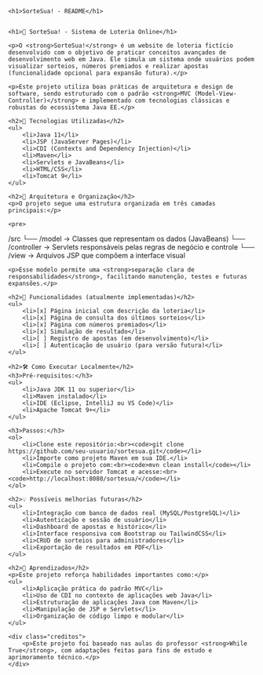 
    <h1>SorteSua! - README</h1>


    <h1>🎲 SorteSua! - Sistema de Loteria Online</h1>

    <p>O <strong>SorteSua!</strong> é um website de loteria fictício desenvolvido com o objetivo de praticar conceitos avançados de desenvolvimento web em Java. Ele simula um sistema onde usuários podem visualizar sorteios, números premiados e realizar apostas (funcionalidade opcional para expansão futura).</p>

    <p>Este projeto utiliza boas práticas de arquitetura e design de software, sendo estruturado com o padrão <strong>MVC (Model-View-Controller)</strong> e implementado com tecnologias clássicas e robustas do ecossistema Java EE.</p>

    <h2>🚀 Tecnologias Utilizadas</h2>
    <ul>
        <li>Java 11</li>
        <li>JSP (JavaServer Pages)</li>
        <li>CDI (Contexts and Dependency Injection)</li>
        <li>Maven</li>
        <li>Servlets e JavaBeans</li>
        <li>HTML/CSS</li>
        <li>Tomcat 9</li>
    </ul>

    <h2>🧱 Arquitetura e Organização</h2>
    <p>O projeto segue uma estrutura organizada em três camadas principais:</p>

    <pre>
/src
  └── /model      → Classes que representam os dados (JavaBeans)
  └── /controller → Servlets responsáveis pelas regras de negócio e controle
  └── /view       → Arquivos JSP que compõem a interface visual
    </pre>

    <p>Esse modelo permite uma <strong>separação clara de responsabilidades</strong>, facilitando manutenção, testes e futuras expansões.</p>

    <h2>📸 Funcionalidades (atualmente implementadas)</h2>
    <ul>
        <li>[x] Página inicial com descrição da loteria</li>
        <li>[x] Página de consulta dos últimos sorteios</li>
        <li>[x] Página com números premiados</li>
        <li>[x] Simulação de resultado</li>
        <li>[ ] Registro de apostas (em desenvolvimento)</li>
        <li>[ ] Autenticação de usuário (para versão futura)</li>
    </ul>

    <h2>🛠️ Como Executar Localmente</h2>
    <h3>Pré-requisitos:</h3>
    <ul>
        <li>Java JDK 11 ou superior</li>
        <li>Maven instalado</li>
        <li>IDE (Eclipse, IntelliJ ou VS Code)</li>
        <li>Apache Tomcat 9+</li>
    </ul>

    <h3>Passos:</h3>
    <ol>
        <li>Clone este repositório:<br><code>git clone https://github.com/seu-usuario/sortesua.git</code></li>
        <li>Importe como projeto Maven em sua IDE.</li>
        <li>Compile o projeto com:<br><code>mvn clean install</code></li>
        <li>Execute no servidor Tomcat e acesse:<br><code>http://localhost:8080/sortesua/</code></li>
    </ol>

    <h2>💡 Possíveis melhorias futuras</h2>
    <ul>
        <li>Integração com banco de dados real (MySQL/PostgreSQL)</li>
        <li>Autenticação e sessão de usuário</li>
        <li>Dashboard de apostas e histórico</li>
        <li>Interface responsiva com Bootstrap ou TailwindCSS</li>
        <li>CRUD de sorteios para administradores</li>
        <li>Exportação de resultados em PDF</li>
    </ul>

    <h2>🧠 Aprendizados</h2>
    <p>Este projeto reforça habilidades importantes como:</p>
    <ul>
        <li>Aplicação prática do padrão MVC</li>
        <li>Uso de CDI no contexto de aplicações web Java</li>
        <li>Estruturação de aplicações Java com Maven</li>
        <li>Manipulação de JSP e Servlets</li>
        <li>Organização de código limpo e modular</li>
    </ul>

    <div class="creditos">
        <p>Este projeto foi baseado nas aulas do professor <strong>While True</strong>, com adaptações feitas para fins de estudo e aprimoramento técnico.</p>
    </div>

